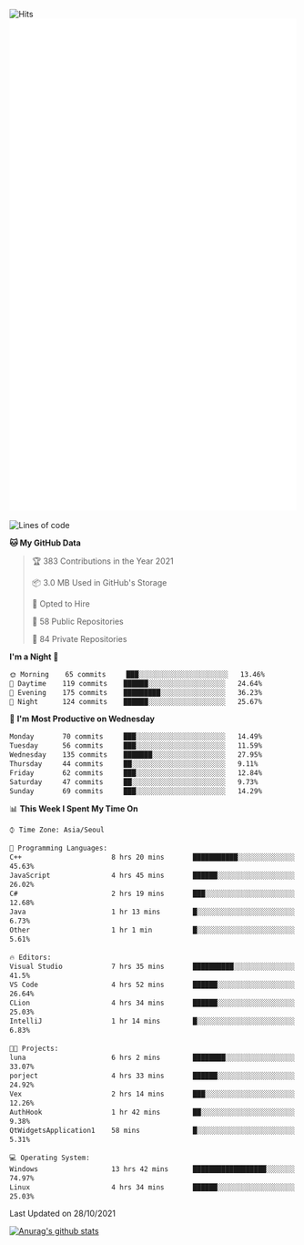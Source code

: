![Hits](https://hits.seeyoufarm.com/api/count/incr/badge.svg?url=https%3A%2F%2Fgithub.com%2Fkokose1234&count_bg=%2379C83D&title_bg=%23555555&icon=apple.svg&icon_color=%23E7E7E7&title=hits&edge_flat=false)
<br/>
![Metrics](https://github.com/kokose1234/kokose1234/blob/main/github-metrics.svg)

<!--START_SECTION:waka-->
![Lines of code](https://img.shields.io/badge/From%20Hello%20World%20I%27ve%20Written-11.7%20million%20lines%20of%20code-blue)

**🐱 My GitHub Data** 

> 🏆 383 Contributions in the Year 2021
 > 
> 📦 3.0 MB Used in GitHub's Storage 
 > 
> 💼 Opted to Hire
 > 
> 📜 58 Public Repositories 
 > 
> 🔑 84 Private Repositories  
 > 
**I'm a Night 🦉** 

```text
🌞 Morning    65 commits     ███░░░░░░░░░░░░░░░░░░░░░░   13.46% 
🌆 Daytime    119 commits    ██████░░░░░░░░░░░░░░░░░░░   24.64% 
🌃 Evening    175 commits    █████████░░░░░░░░░░░░░░░░   36.23% 
🌙 Night      124 commits    ██████░░░░░░░░░░░░░░░░░░░   25.67%

```
📅 **I'm Most Productive on Wednesday** 

```text
Monday       70 commits     ███░░░░░░░░░░░░░░░░░░░░░░   14.49% 
Tuesday      56 commits     ███░░░░░░░░░░░░░░░░░░░░░░   11.59% 
Wednesday    135 commits    ███████░░░░░░░░░░░░░░░░░░   27.95% 
Thursday     44 commits     ██░░░░░░░░░░░░░░░░░░░░░░░   9.11% 
Friday       62 commits     ███░░░░░░░░░░░░░░░░░░░░░░   12.84% 
Saturday     47 commits     ██░░░░░░░░░░░░░░░░░░░░░░░   9.73% 
Sunday       69 commits     ███░░░░░░░░░░░░░░░░░░░░░░   14.29%

```


📊 **This Week I Spent My Time On** 

```text
⌚︎ Time Zone: Asia/Seoul

💬 Programming Languages: 
C++                      8 hrs 20 mins       ███████████░░░░░░░░░░░░░░   45.63% 
JavaScript               4 hrs 45 mins       ██████░░░░░░░░░░░░░░░░░░░   26.02% 
C#                       2 hrs 19 mins       ███░░░░░░░░░░░░░░░░░░░░░░   12.68% 
Java                     1 hr 13 mins        █░░░░░░░░░░░░░░░░░░░░░░░░   6.73% 
Other                    1 hr 1 min          █░░░░░░░░░░░░░░░░░░░░░░░░   5.61%

🔥 Editors: 
Visual Studio            7 hrs 35 mins       ██████████░░░░░░░░░░░░░░░   41.5% 
VS Code                  4 hrs 52 mins       ██████░░░░░░░░░░░░░░░░░░░   26.64% 
CLion                    4 hrs 34 mins       ██████░░░░░░░░░░░░░░░░░░░   25.03% 
IntelliJ                 1 hr 14 mins        █░░░░░░░░░░░░░░░░░░░░░░░░   6.83%

🐱‍💻 Projects: 
luna                     6 hrs 2 mins        ████████░░░░░░░░░░░░░░░░░   33.07% 
porject                  4 hrs 33 mins       ██████░░░░░░░░░░░░░░░░░░░   24.92% 
Vex                      2 hrs 14 mins       ███░░░░░░░░░░░░░░░░░░░░░░   12.26% 
AuthHook                 1 hr 42 mins        ██░░░░░░░░░░░░░░░░░░░░░░░   9.38% 
QtWidgetsApplication1    58 mins             █░░░░░░░░░░░░░░░░░░░░░░░░   5.31%

💻 Operating System: 
Windows                  13 hrs 42 mins      ██████████████████░░░░░░░   74.97% 
Linux                    4 hrs 34 mins       ██████░░░░░░░░░░░░░░░░░░░   25.03%

```


 Last Updated on 28/10/2021
<!--END_SECTION:waka-->

[![Anurag's github stats](https://github-readme-stats.vercel.app/api?username=kokose1234&theme=dracula)](https://github.com/anuraghazra/github-readme-stats)



	
